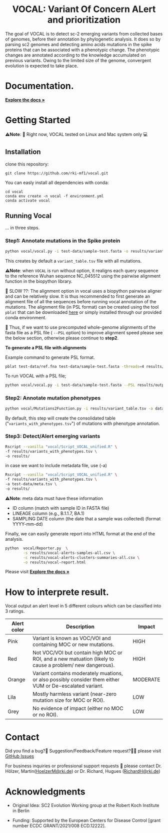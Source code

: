 <div id="top"></div>

<div align="center">
<h1 align="center"> VOCAL: Variant Of Concern ALert and prioritization </h1>
</div>
The goal of VOCAL is to detect sc-2 emerging variants from collected bases of genomes, before their annotation by phylogenetic analysis.
It does so by parsing sc2 genomes and detecting amino acids mutations in the spike proteins that can be associated with a phenotypic change. The phenotypic changes are annotated according to the knowledge accumulated on previous variants. Owing to the limited size of the genome, convergent evolution is expected to take place. 

# Documentation.

<a href="https://rki-mf1.github.io/vocal-doc/"><strong>Explore the docs »</strong></a>

# Getting Started

⚠️**Note**: 🔌 Right now, VOCAL tested on Linux and Mac system only 💻 

## Installation

clone this repository:
```
git clone https://github.com/rki-mf1/vocal.git
```

You can easly install all dependencies with conda:
```
cd vocal
conda env create -n vocal -f environment.yml
conda activate vocal
```

## Running Vocal
... in three steps.

### Step1: Annotate mutations in the Spike protein

```bash
python vocal/vocal.py -i test-data/sample-test.fasta -o results/variant_table.tsv
```
This creates by default a `variant_table.tsv` file with all mutations. 

⚠️**Note**: when `VOCAL` is run without option, it realigns each query sequence to the reference Wuhan sequence NC_045512 using the pairwise alignment function in the biopython library.
 
🐌 SLOW ??:  The alignment option in vocal uses a biopython pairwise aligner and can be relatively slow. It is thus recommended to first generate an alignment file of all the sequences before running vocal annotation of the mutations.
The alignment file (in PSL format) can be created using the tool `pblat` that can be downloaded [here](https://icebert.github.io/pblat/) or simply installed through our provided conda environment.

👀 Thus, if we want to use precomputed whole-genome alignments of the fasta file as a PSL file ( `--PSL` option) to improve alignment speed please see the below section, otherwise please continue to **step2**.

**To generate a PSL file with alignments**

Example command to generate PSL format.
```bash
pblat test-data/ref.fna test-data/sample-test.fasta -threads=4 results/output.psl
```

To run VOCAL with a PSL file;
```bash
python vocal/vocal.py -i test-data/sample-test.fasta --PSL results/output.psl -o results/variant_table.tsv
```

### Step2: Annotate mutation phenotypes

```bash
python vocal/Mutations2Function.py -i results/variant_table.tsv -a data/table_cov2_mutations_annotation.tsv -o results/variants_with_phenotypes.tsv 
```
By default, this step will create the consolidated table ("`variants_with_phenotypes.tsv`") of mutations with phenotype annotation. 

### Step3: Detect/Alert emerging variants

```bash
Rscript --vanilla "vocal/Script_VOCAL_unified.R" \
-f results/variants_with_phenotypes.tsv \
-o results/ 
```

in case we want to include metadata file, use (-a)
```bash
Rscript --vanilla "vocal/Script_VOCAL_unified.R" \
-f results/variants_with_phenotypes.tsv \
-a test-data/meta.tsv \
-o results/ 
```
⚠️**Note**: meta data must have these information
* ID column (match with sample ID in FASTA file)
* LINEAGE column (e.g., B.1.1.7, BA.1)
* SAMPLING DATE column (the date that a sample was collected) (format YYYY-mm-dd)

Finally, we can easily generate report into HTML format at the end of the analysis.

```bash
python  vocal/Reporter.py  \
        -s results/vocal-alerts-samples-all.csv \
        -c results/vocal-alerts-clusters-summaries-all.csv \
        -o results/vocal-report.html 
```

Please visit <a href="https://rki-mf1.github.io/vocal-doc/"><strong>Explore the docs »</strong></a>

# How to interprete result.

Vocal output an alert level in 5 different colours which can be classified into 3 ratings.

| Alert color      | Description | Impact | 
| ----------- | ----------- | ----------- |
| Pink | Variant is known as VOC/VOI and containing MOC or new mutations.   | HIGH |
| Red | Not VOC/VOI but contain high MOC or ROI, and a new matuation (likely to cause a problem/ new dangerous).  | HIGH |
| Orange | Variant contains moderately muations, or also possibly consider them either VUM or De-escalated variant.   | MODERATE |
| Lila | Mostly harmless variant (near-zero mutation size for MOC or ROI). | LOW |
| Grey | No evidence of impact (either no MOC or no ROI).     | LOW |

# Contact

Did you find a bug?🐛 Suggestion/Feedback/Feature request?👨‍💻 please visit [GitHub Issues](https://github.com/rki-mf1/vocal/issues)

For business inquiries or professional support requests 🍺 please contact 
Dr. Hölzer, Martin(<HoelzerM@rki.de>) or Dr. Richard, Hugues (<RichardH@rki.de>)

# Acknowledgments

* Original Idea: SC2 Evolution Working group at the Robert Koch Institute in Berlin

* Funding: Supported by the European Centers for Disease Control [grant number ECDC GRANT/2021/008 ECD.12222].



